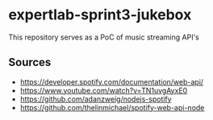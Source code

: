 # expertlab-sprint3-jukebox
This repository serves as a PoC of music streaming API's






## Sources
- https://developer.spotify.com/documentation/web-api/
- https://www.youtube.com/watch?v=TN1uvgAyxE0
- https://github.com/adanzweig/nodejs-spotify
- https://github.com/thelinmichael/spotify-web-api-node